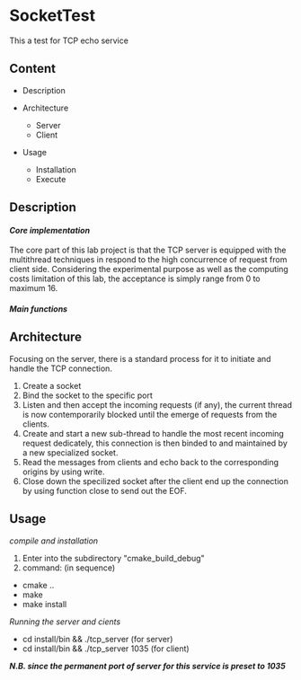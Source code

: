 # SocketTest
This a test for TCP echo service

## Content
* Description

* Architecture
  *  Server
  *  Client

* Usage
  * Installation
  * Execute

## Description 
#### *Core implementation*
The core part of this lab project is that the TCP server is equipped with the multithread techniques in respond to the high concurrence of request from client side. Considering the experimental purpose as well as the computing costs limitation of this lab, the acceptance is simply range from 0 to maximum 16. 

#### *Main functions*


## Architecture
Focusing on the server, there is a standard process for it to initiate and handle the TCP connection.
1. Create a socket
2. Bind the socket to the specific port
3. Listen and then accept the incoming requests (if any), the current thread is now contemporarily blocked until the emerge of requests from the clients.
4. Create and start a new sub-thread to handle the most recent incoming request dedicately, this connection is then binded to and maintained by a new specialized socket.
5. Read the messages from clients and echo back to the corresponding origins by using write.
6. Close down the specilized socket after the client end up the connection by using function close to send out the EOF.

## Usage
*compile and installation*
1. Enter into the subdirectory "cmake_build_debug"
2. command: (in sequence)
* cmake ..
* make
* make install

*Running the server and cients*
* cd install/bin && ./tcp_server <server IP>  (for server)
* cd install/bin && ./tcp_server <server IP> 1035  (for client)
 
***N.B. since the permanent port of server for this service is preset to 1035***
